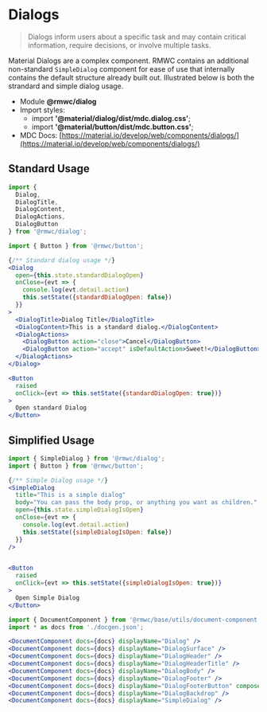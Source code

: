 # Dialogs

> Dialogs inform users about a specific task and may contain critical information, require decisions, or involve multiple tasks.

Material Dialogs are a complex component. RMWC contains an additional non-standard `SimpleDialog` component for ease of use that internally contains the default structure already built out. Illustrated below is both the strandard and simple dialog usage.

- Module **@rmwc/dialog**
- Import styles:
  - import **'@material/dialog/dist/mdc.dialog.css'**;
  - import **'@material/button/dist/mdc.button.css'**;
- MDC Docs: [https://material.io/develop/web/components/dialogs/](https://material.io/develop/web/components/dialogs/)

## Standard Usage

```jsx render
import {
  Dialog,
  DialogTitle,
  DialogContent,
  DialogActions,
  DialogButton
} from '@rmwc/dialog';

import { Button } from '@rmwc/button';

{/** Standard dialog usage */}
<Dialog
  open={this.state.standardDialogOpen}
  onClose={evt => {
    console.log(evt.detail.action)
    this.setState({standardDialogOpen: false})
  }}
>    
  <DialogTitle>Dialog Title</DialogTitle>
  <DialogContent>This is a standard dialog.</DialogContent>
  <DialogActions>
    <DialogButton action="close">Cancel</DialogButton>
    <DialogButton action="accept" isDefaultAction>Sweet!</DialogButton>
  </DialogActions>
</Dialog>

<Button
  raised
  onClick={evt => this.setState({standardDialogOpen: true})}
>
  Open standard Dialog
</Button>
```

## Simplified Usage

```jsx render
import { SimpleDialog } from '@rmwc/dialog';
import { Button } from '@rmwc/button';

{/** Simple Dialog usage */}
<SimpleDialog
  title="This is a simple dialog"
  body="You can pass the body prop, or anything you want as children."
  open={this.state.simpleDialogIsOpen}
  onClose={evt => {
    console.log(evt.detail.action)
    this.setState({simpleDialogIsOpen: false})
  }}
/>


<Button
  raised
  onClick={evt => this.setState({simpleDialogIsOpen: true})}
>
  Open Simple Dialog
</Button>
```

```jsx renderOnly
import { DocumentComponent } from '@rmwc/base/utils/document-component';
import * as docs from './docgen.json';

<DocumentComponent docs={docs} displayName="Dialog" />
<DocumentComponent docs={docs} displayName="DialogSurface" />
<DocumentComponent docs={docs} displayName="DialogHeader" />
<DocumentComponent docs={docs} displayName="DialogHeaderTitle" />
<DocumentComponent docs={docs} displayName="DialogBody" />
<DocumentComponent docs={docs} displayName="DialogFooter" />
<DocumentComponent docs={docs} displayName="DialogFooterButton" composes={['Button']} />
<DocumentComponent docs={docs} displayName="DialogBackdrop" />
<DocumentComponent docs={docs} displayName="SimpleDialog" />
```
